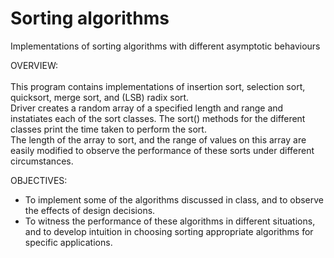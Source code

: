 # Sorting algorithms
Implementations of sorting algorithms with different asymptotic behaviours

OVERVIEW: <br>
<br>This program contains implementations of insertion sort, selection sort, quicksort, merge sort, and (LSB) radix sort. 
<br>Driver creates a random array of a specified length and range and instatiates each of the sort classes. The sort() methods for the different classes print 
the time taken to perform the sort. 
<br>The length of the array to sort, and the range of values on this array are easily modified to observe the performance of these sorts under different
 circumstances.

OBJECTIVES:
- To implement some of the algorithms discussed in class, and to observe the effects of design decisions.
- To witness the performance of these algorithms in different situations, and to develop intuition in choosing sorting appropriate algorithms for specific applications.

